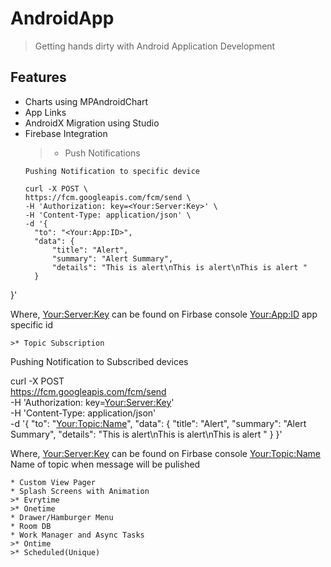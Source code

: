 # AndroidApp
> Getting hands dirty with Android Application Development

## Features
* Charts using MPAndroidChart
* App Links
* AndroidX Migration using Studio
* Firebase Integration
  >* Push Notifications
  ```
  Pushing Notification to specific device
  
  curl -X POST \
  https://fcm.googleapis.com/fcm/send \
  -H 'Authorization: key=<Your:Server:Key>' \
  -H 'Content-Type: application/json' \
  -d '{
    "to": "<Your:App:ID>",
    "data": {
        "title": "Alert",
        "summary": "Alert Summary",
        "details": "This is alert\nThis is alert\nThis is alert "
    }
}'

Where,
<Your:Server:Key> can be found on Firbase console
<Your:App:ID> app specific id
  ```
  >* Topic Subscription
  ```
  Pushing Notification to Subscribed devices
  
  curl -X POST \
  https://fcm.googleapis.com/fcm/send \
  -H 'Authorization: key=<Your:Server:Key>' \
  -H 'Content-Type: application/json' \
  -d '{
    "to": "<Your:Topic:Name>",
    "data": {
        "title": "Alert",
        "summary": "Alert Summary",
        "details": "This is alert\nThis is alert\nThis is alert "
    }
}'

Where,
<Your:Server:Key> can be found on Firbase console
<Your:Topic:Name> Name of topic when message will be pulished
  ```
* Custom View Pager
* Splash Screens with Animation
  >* Evrytime
  >* Onetime
* Drawer/Hamburger Menu
* Room DB
* Work Manager and Async Tasks
  >* Ontime
  >* Scheduled(Unique)
